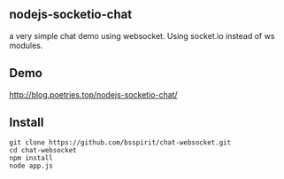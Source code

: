 nodejs-socketio-chat
---

a very simple chat demo using websocket. Using socket.io instead of ws modules.

Demo
---

http://blog.poetries.top/nodejs-socketio-chat/

Install
---

```{bash}
git clone https://github.com/bsspirit/chat-websocket.git
cd chat-websocket
npm install
node app.js
```

